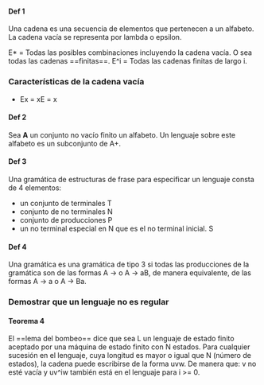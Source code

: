 
#### Def 1
Una cadena es una secuencia de elementos que pertenecen a un alfabeto. La cadena vacía se representa por lambda o epsilon. 

E* = Todas las posibles combinaciones incluyendo la cadena vacía. O sea todas las cadenas ==finitas==.
E^i = Todas las cadenas finitas de largo i.

### Características de la cadena vacía
- Ex = xE = x


#### Def 2
Sea **A** un conjunto no vacío finito un alfabeto. Un lenguaje sobre este alfabeto es un subconjunto de A+.

#### Def 3
Una gramática de estructuras de frase para especificar un lenguaje consta de 4 elementos:
- un conjunto de terminales T
- conjunto de no terminales N
- conjunto de producciones P
- un no terminal especial en N que es el no terminal inicial. S

#### Def 4
Una gramática es una gramática de tipo 3 si todas las producciones de la gramática son de las formas A -> o A -> aB, de manera equivalente, de las formas A -> a o A -> Ba.


### Demostrar que un lenguaje no es regular

#### Teorema 4 
El ==lema del bombeo== dice que sea L un lenguaje de estado finito aceptado por una máquina de estado finito con N estados. Para cualquier sucesión en el lenguaje, cuya longitud es mayor o igual que N (número de estados), la cadena puede escribirse de la forma uvw. De manera que: v no esté vacía y uv^iw también está en el lenguaje para i >= 0.